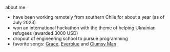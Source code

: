 about me
- have been working remotely from southern Chile for about a year (as of July 2023)
- won an international hackathon with the theme of helping Ukrainian refugees (awarded 3000 USD)
- dropout of engineering school to pursue programming
- favorite songs: [Grace](https://youtu.be/rSYoIuyks8g), [Everblue](https://youtu.be/92ylxOeT1_g?t=29) and [Clumsy Man](https://youtu.be/rtHi7P5tb_s)
